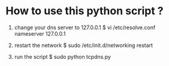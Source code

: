 How to use this python script ?
===============================


1. change your dns server to 127.0.0.1
  $ vi /etc/resolve.conf  
nameserver 127.0.0.1

2. restart the network
  $ sudo /etc/init.d/networking restart

3. run the script
  $ sudo python tcpdns.py
